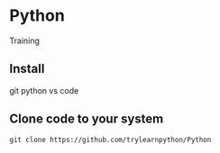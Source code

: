 # Python
Training 

## Install 
git
python
vs code

## Clone code to your system
`
    git clone https://github.com/trylearnpython/Python
`


